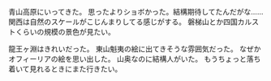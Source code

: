 青山高原にいってきた。
思ったよりショボかった。結構期待してたんだがな……
関西は自然のスケールがこじんまりしてる感じがする。
磐梯山とか四国カルストくらいの規模の景色が見たい。

龍王ヶ淵はきれいだった。
東山魁夷の絵に出てきそうな雰囲気だった。
なぜかオフィーリアの絵を思い出した。
山奥なのに結構人がいた。
もうちょっと落ち着いて見れるときにまた行きたい。

